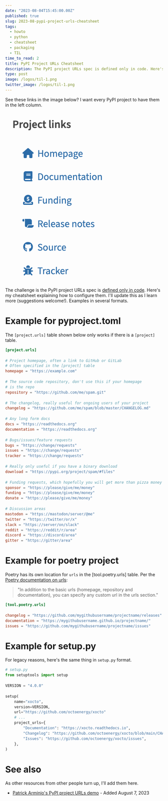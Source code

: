 ```yaml
---
date: "2023-08-04T15:45:00.00Z"
published: true
slug: 2023-08-pypi-project-urls-cheatsheet
tags:
  - howto
  - python
  - cheatsheet  
  - packaging
  - TIL
time_to_read: 2
title: PyPI Project URLs Cheatsheet
description: The PyPI project URLs spec is defined only in code. Here's my cheatsheet explaining how to configure them. I'll update this as I learn more (suggestions welcome!). Examples in several formats.
type: post
image: /logos/til-1.png
twitter_image: /logos/til-1.png
---
```


See these links in the image below? I want every PyPI project to have them in the left column.

![PyPI project URLs](/public/images/pypi-links-sidenav.png)

The challenge is the PyPI project URLs spec is [defined only in code](https://github.com/pypi/warehouse/blob/70eac9796fa1eae24741525688a112586eab9010/warehouse/templates/packaging/detail.html#L20-L62). Here's my cheatsheet explaining how to configure them. I'll update this as I learn more (suggestions welcome!). Examples in several formats.

# Example for pyproject.toml

The `[project.urls]` table shown below only works if there is a `[project]` table.


```toml
[project.urls]

# Project homepage, often a link to GitHub or GitLab
# Often specified in the [project] table
homepage = "https://example.com"

# The source code repository, don't use this if your homepage
# is the repo
repository = "https://github.com/me/spam.git"

# The changelog, really useful for ongoing users of your project
changelog = "https://github.com/me/spam/blob/master/CHANGELOG.md"

# Any long form docs
docs = "https://readthedocs.org"
documentation = "https://readthedocs.org"

# Bugs/issues/feature requests
bugs = "https://change/requests"
issues = "https://change/requests"
tracker = "https://change/requests"

# Really only useful if you have a binary download
download = "https://pypi.org/project/spam/#files"

# Funding requests, which hopefully you will get more than pizza money
sponsor = "https://please/give/me/money"
funding = "https://please/give/me/money"
donate = "https://please/give/me/money"

# Discussion areas
mastodon = "https://mastodon/server/@me"
twitter = "https://twitter/or/x"
slack = "https://server/on/slack"
reddit = "https://reddit/r/area"
discord = "https://discord/area"
gitter = "https://gitter/area"
```

# Example for poetry project

Poetry has its own location for `urls` in the [tool.poetry.urls] table. Per the [Poetry documentation on urls](https://python-poetry.org/docs/pyproject/#urls):

> "In addition to the basic urls (homepage, repository and documentation), you can specify any custom url in the urls section."

```toml
[tool.poetry.urls]

changelog = "https://github.com/mygithubusername/projectname/releases"
documentation = "https://mygithubusername.github.io/projectname/"
issues = "https://github.com/mygithubusername/projectname/issues"
````

# Example for setup.py

For legacy reasons, here's the same thing in `setup.py` format.

```python
# setup.py
from setuptools import setup

VERSION = "4.0.0"

setup(
    name="xocto",
    version=VERSION,
    url="https://github.com/octoenergy/xocto"
    # ...
    project_urls={
        "Documentation": "https://xocto.readthedocs.io",
        "Changelog": "https://github.com/octoenergy/xocto/blob/main/CHANGELOG.md",
        "Issues": "https://github.com/octoenergy/xocto/issues",
    },
)
```

# See also

As other resources from other people turn up, I'll add them here.

- [Patrick Arminio's PyPI project URLs demo](https://github.com/patrick91/links-demo) - Added August 7, 2023
